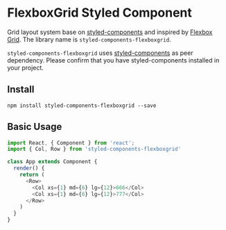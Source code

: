# FlexboxGrid Styled Component

Grid layout system base on [styled-components](https://github.com/styled-components/styled-components) and inspired by [Flexbox Grid](http://flexboxgrid.com/).
The library name is `styled-components-flexboxgrid`.

`styled-components-flexboxgrid` uses [styled-components](https://github.com/styled-components/styled-components) as peer dependency. Please confirm that you have styled-components installed in your project.

## Install

```
npm install styled-components-flexboxgrid --save
```

## Basic Usage

```javascript
import React, { Component } from 'react';
import { Col, Row } from 'styled-components-flexboxgrid'

class App extends Component {
  render() {
    return (
      <Row>
        <Col xs={1} md={6} lg={12}>666</Col>
        <Col xs={1} md={6} lg={12}>777</Col>
      </Row>
    )
  }
}
```
